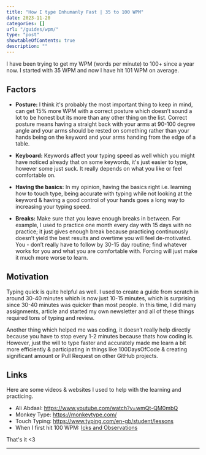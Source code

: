 ```yaml
---
title: "How I type Inhumanly Fast | 35 to 100 WPM"
date: 2023-11-20
categories: []
url: "/guides/wpm/"
type: "post"
showtableOfContents: true
description: ""
---
```


I have been trying to get my WPM (words per minute) to 100+ since a year now. I started with 35 WPM and now I have hit 101 WPM on average.

## Factors

- **Posture:** I think it's probably the most important thing to keep in mind, can get 15% more WPM with a correct posture which doesn’t sound a lot to be honest but its more than any other thing on the list. Correct posture means having a straight back with your arms at 90-100 degree angle and your arms should be rested on something rather than your hands being on the keyword and your arms handing from the edge of a table.
  
- **Keyboard:** Keywords affect your typing speed as well which you might have noticed already that on some keywords, it's just easier to type, however some just suck. It really depends on what you like or feel comfortable on.
  
- **Having the basics:** In my opinion, having the basics right i.e. learning how to touch type, being accurate with typing while not looking at the keyword & having a good control of your hands goes a long way to increasing your typing speed.
  
- **Breaks:** Make sure that you leave enough breaks in between. For example, I used to practice one month every day with 15 days with no practice; it just gives enough break because practicing continuously doesn’t yield the best results and overtime you will feel de-motivated. You - don’t really have to follow by 30-15 day routine; find whatever works for you and what you are comfortable with. Forcing will just make it much more worse to learn.

## Motivation
Typing quick is quite helpful as well. I used to create a guide from scratch in around 30-40 minutes which is now just 10-15 minutes, which is surprising since 30-40 minutes was quicker than most people. In this time, I did many assignments, article and started my own newsletter and all of these things required tons of typing and review. 

Another thing which helped me was coding, it doesn’t really help directly because you have to stop every 1-2 minutes because thats how coding is. However, just the will to type faster and accurately made me learn a bit more efficiently & participating in things like 100DaysOfCode & creating significant amount or Pull Request on other GitHub projects.

## Links

Here are some videos & websites I used to help with the learning and practicing. 

- Ali Abdaal: https://www.youtube.com/watch?v=wmQt-QM0mbQ
- Monkey Type: https://monkeytype.com/
- Touch Typing: https://www.typing.com/en-gb/student/lessons
- When I first hit 100 WPM: [Icks and Observations](/newsletter/icks-and-observations)

That's it <3 

----

